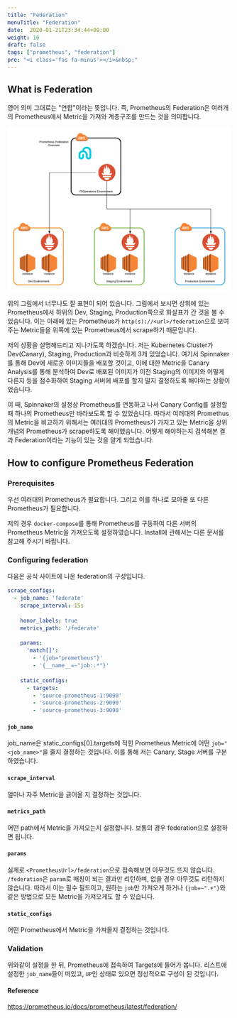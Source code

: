 ```yaml
---
title: "Federation"
menuTitle: "Federation"
date:  2020-01-21T23:34:44+09:00
weight: 10
draft: false
tags: ["prometheus", "federation"]
pre: "<i class='fas fa-minus'></i>&nbsp;"
---
```


## What is Federation

영어 의미 그대로는 "연합"이라는 뜻입니다.
즉, Prometheus의 Federation은 여러개의 Prometheus에서 Metric을 가져와
계층구조를 만드는 것을 의미합니다.

![prometheus-federation-on-aws](/images/Prometheus/prometheus-federation-on-aws.png?width=70pc)

위의 그림에서 너무나도 잘 표현이 되어 있습니다.
그림에서 보시면 상위에 있는 Prometheus에서 하위의 Dev, Staging, Production쪽으로 화살표가 간 것을 볼 수 있습니다.
이는 아래에 있는 Prometheus가 `http(s)://<url>/federation`으로 보여주는 Metric들을
위쪽에 있는 Prometheus에서 scrape하기 때문입니다.

저의 상황을 설명해드리고 지나가도록 하겠습니다.
저는 Kubernetes Cluster가 Dev(Canary), Staging, Production과 비슷하게 3개 있었습니다.
여기서 Spinnaker를 통해 Dev에 새로운 이미지들을 배포할 것이고,
이에 대한 Metric을 Canary Analysis를 통해 분석하여 Dev로 배포된 이미지가
이전 Staging의 이미지와 어떻게 다른지 등을 점수화하여 Staging 서버에 배포를 할지 말지 결정하도록 해야하는 상황이었습니다.

이 때, Spinnaker의 설정상 Prometheus를 연동하고 나서 Canary Config를 설정할 때 하나의 Prometheus만 바라보도록 할 수 있었습니다.
따라서 여러대의 Promethus의 Metric을 비교하기 위해서는 여러대의 Prometheus가 가지고 있는 Metric을 상위개념의 Prometheus가 scrape하도록 해야했습니다.
어떻게 해야하는지 검색해본 결과 Federation이라는 기능이 있는 것을 알게 되었습니다.

## How to configure Prometheus Federation

### Prerequisites

우선 여러대의 Prometheus가 필요합니다.
그리고 이를 하나로 모아줄 또 다른 Prometheus가 필요합니다.

저의 경우 `docker-compose`를 통해 Prometheus를 구동하여 다른 서버의 Prometheus Metric을 가져오도록 설정하였습니다.
Install에 관해서는 다른 문서를 참고해 주시기 바랍니다.

### Configuring federation

다음은 공식 사이트에 나온 federation의 구성입니다.

```yaml
scrape_configs:
  - job_name: 'federate'
    scrape_interval: 15s

    honor_labels: true
    metrics_path: '/federate'

    params:
      'match[]':
        - '{job="prometheus"}'
        - '{__name__=~"job:.*"}'

    static_configs:
      - targets:
        - 'source-prometheus-1:9090'
        - 'source-prometheus-2:9090'
        - 'source-prometheus-3:9090'
```

#### `job_name`

job_name은 static_configs[0].targets에 적힌 Prometheus Metric에 어떤 `job="<job_name>"`을 줄지 결정하는 것입니다.
이를 통해 저는 Canary, Stage 서버를 구분하였습니다.

#### `scrape_interval`

얼마나 자주 Metric을 긁어올 지 결정하는 것입니다.

#### `metrics_path`

어떤 path에서 Metric을 가져오는지 설정합니다.
보통의 경우 federation으로 설정하면 됩니다.

#### `params`

실제로 `<PrometheusUrl>/federation`으로 접속해보면 아무것도 뜨지 않습니다.
`/federation`은 `param`로 매칭이 되는 결과만 리턴하며, 없을 경우 아무것도 리턴하지 않습니다.
따라서 이는 필수 필드이고, 원하는 `job`만 가져오게 하거나 `{job=~".+"}`와 같은 방법으로 모든 Metric을 가져오게도 할 수 있습니다.

#### `static_configs`

어떤 Prometheus에서 Metric을 가져올지 결정하는 것입니다.

### Validation

위와같이 설정을 한 뒤, Prometheus에 접속하여 Targets에 들어가 봅니다.
리스트에 설정한 `job_name`들이 떠있고, `UP`인 상태로 있으면 정상적으로 구성이 된 것입니다.

#### Reference

<https://prometheus.io/docs/prometheus/latest/federation/>
